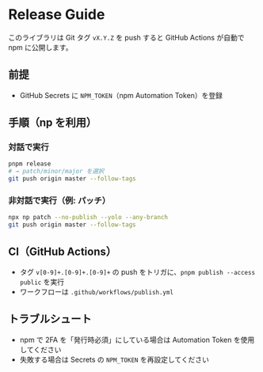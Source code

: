 # Release Guide

このライブラリは Git タグ `vX.Y.Z` を push すると GitHub Actions が自動で npm に公開します。

## 前提

- GitHub Secrets に `NPM_TOKEN`（npm Automation Token）を登録

## 手順（np を利用）

### 対話で実行

```bash
pnpm release
# → patch/minor/major を選択
git push origin master --follow-tags
```

### 非対話で実行（例: パッチ）

```bash
npx np patch --no-publish --yolo --any-branch
git push origin master --follow-tags
```

## CI（GitHub Actions）

- タグ `v[0-9]+.[0-9]+.[0-9]+` の push をトリガに、`pnpm publish --access public` を実行
- ワークフローは `.github/workflows/publish.yml`

## トラブルシュート

- npm で 2FA を「発行時必須」にしている場合は Automation Token を使用してください
- 失敗する場合は Secrets の `NPM_TOKEN` を再設定してください
